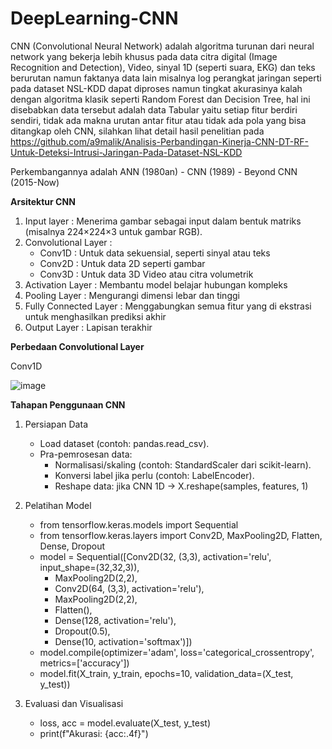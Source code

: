 # DeepLearning-CNN
CNN (Convolutional Neural Network) adalah algoritma turunan dari neural network yang bekerja lebih khusus pada data citra digital (Image Recognition and Detection), Video, sinyal 1D (seperti suara, EKG) dan teks berurutan namun faktanya data lain misalnya log perangkat jaringan seperti pada dataset NSL-KDD dapat diproses namun tingkat akurasinya kalah dengan algoritma klasik seperti Random Forest dan Decision Tree, hal ini disebabkan data tersebut adalah data Tabular yaitu setiap fitur berdiri sendiri, tidak ada makna urutan antar fitur atau tidak ada pola yang bisa ditangkap oleh CNN, silahkan lihat detail hasil penelitian pada https://github.com/a9malik/Analisis-Perbandingan-Kinerja-CNN-DT-RF-Untuk-Deteksi-Intrusi-Jaringan-Pada-Dataset-NSL-KDD  

Perkembangannya adalah ANN (1980an) - CNN (1989) - Beyond CNN (2015-Now)

**Arsitektur CNN**
1. Input layer : Menerima gambar sebagai input dalam bentuk matriks (misalnya 224×224×3 untuk gambar RGB).
2. Convolutional Layer :
   - Conv1D : Untuk data sekuensial, seperti sinyal atau teks 
   - Conv2D : Untuk data 2D seperti gambar
   - Conv3D : Untuk data 3D Video atau citra volumetrik
4. Activation Layer : Membantu model belajar hubungan kompleks
5. Pooling Layer : Mengurangi dimensi lebar dan tinggi
6. Fully Connected Layer : Menggabungkan semua fitur yang di ekstrasi untuk menghasilkan prediksi akhir
7. Output Layer : Lapisan terakhir

**Perbedaan Convolutional Layer**

Conv1D  

![image](https://github.com/user-attachments/assets/e1c9a469-a336-4bbd-a674-09568140eb5b)


**Tahapan Penggunaan CNN**
1. Persiapan Data
   - Load dataset (contoh: pandas.read_csv).
   - Pra-pemrosesan data:
     - Normalisasi/skaling (contoh: StandardScaler dari scikit-learn).
     - Konversi label jika perlu (contoh: LabelEncoder).
     - Reshape data: jika CNN 1D → X.reshape(samples, features, 1)

2. Pelatihan Model
   - from tensorflow.keras.models import Sequential
   - from tensorflow.keras.layers import Conv2D, MaxPooling2D, Flatten, Dense, Dropout
   - model = Sequential([Conv2D(32, (3,3), activation='relu', input_shape=(32,32,3)),
     - MaxPooling2D(2,2),
     - Conv2D(64, (3,3), activation='relu'),
     - MaxPooling2D(2,2),
     - Flatten(),
     - Dense(128, activation='relu'),
     - Dropout(0.5),
     - Dense(10, activation='softmax')])
   - model.compile(optimizer='adam', loss='categorical_crossentropy', metrics=['accuracy'])
   - model.fit(X_train, y_train, epochs=10, validation_data=(X_test, y_test))

3. Evaluasi dan Visualisasi
   - loss, acc = model.evaluate(X_test, y_test)
   - print(f"Akurasi: {acc:.4f}")


